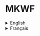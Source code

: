 # MKWF
<details><summary>English</summary>

The mod "Mario Kart Wii Faraphel" source.  

This mod have for goal to make a big library of custom tracks, that all have a rating between
1 and 5 stars. The rating can be changed on the mod's [website](https://faraphel.fr/mkwf/).

You can use [MKWF-Install](https://github.com/Faraphel/MKWF-Install) to install it.  
The latest releases are available [here](https://github.com/Faraphel/MKWF-Install/releases).
</details>

<details><summary>Français</summary>

La source pour le mod "Mario Kart Wii Faraphel".  

Ce mod a pour but de créer une grande librairie de course de la communauté, qui ont toutes une note
entre 1 et 5 étoiles. Ces notes peuvent être modifié sur le [site](https://faraphel.fr/mkwf/) du mod.

Vous pouvez utiliser [MKWF-Install](https://github.com/Faraphel/MKWF-Install) pour l'installer.  
Les dernières versions sont disponible ici [here](https://github.com/Faraphel/MKWF-Install/releases).
</details>
